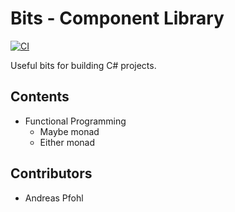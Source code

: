 # Bits - Component Library

[![CI](https://github.com/bridgefield/bits/actions/workflows/dotnet.yml/badge.svg)](https://github.com/bridgefield/bits/actions/workflows/dotnet.yml)

Useful bits for building C# projects.

## Contents

- Functional Programming
  - Maybe monad
  - Either monad

## Contributors

- Andreas Pfohl
